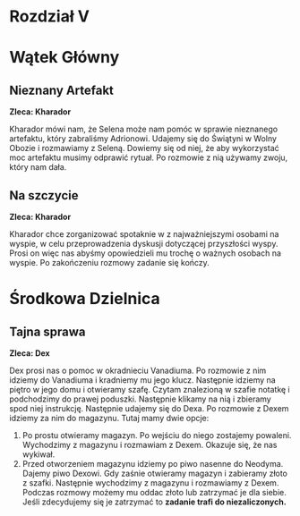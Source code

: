 # Rozdział V

# Wątek Główny

## Nieznany Artefakt

__Zleca: Kharador__

Kharador mówi nam, że Selena może nam pomóc w sprawie nieznanego artefaktu, który zabraliśmy Adrionowi. Udajemy się do Świątyni w Wolny Obozie i rozmawiamy z Seleną. Dowiemy się od niej, że aby wykorzystać moc artefaktu musimy odprawić rytuał. Po rozmowie z nią używamy zwoju, który nam dała.

## Na szczycie

__Zleca: Kharador__

Kharador chce zorganizować spotaknie w z najważniejszymi osobami na wyspie, w celu przeprowadzenia dyskusji dotyczącej przyszłości wyspy. Prosi on więc nas abyśmy opowiedzieli mu trochę o ważnych osobach na wyspie. Po zakończeniu rozmowy zadanie się kończy.

# Środkowa Dzielnica

## Tajna sprawa

__Zleca: Dex__

Dex prosi nas o pomoc w okradnieciu Vanadiuma. Po rozmowie z nim idziemy do Vanadiuma i kradniemy mu jego klucz. Następnie idziemy na piętro w jego domu i otwieramy szafę. Czytam znalezioną w szafie notatkę i podchodzimy do prawej poduszki. Następnie klikamy na nią i zbieramy spod niej instrukcję. Następnie udajemy się do Dexa. Po rozmowie z Dexem idziemy za nim do magazynu. Tutaj mamy dwie opcje:

1. Po prostu otwieramy magazyn. Po wejściu do niego zostajemy powaleni. Wychodzimy z magazynu i rozmawiam z Dexem. Okazuje się, że nas wykiwał.
2. Przed otworzeniem magazynu idziemy po piwo nasenne do Neodyma. Dajemy piwo Dexowi. Gdy zaśnie otwieramy magazyn i zabieramy złoto z szafki. Następnie wychodzimy z magazynu i rozmawiamy z Dexem. Podczas rozmowy możemy mu oddac złoto lub zatrzymać je dla siebie. Jeśli zdecydujemy się je zatrzymać to __zadanie trafi do niezaliczonych.__
